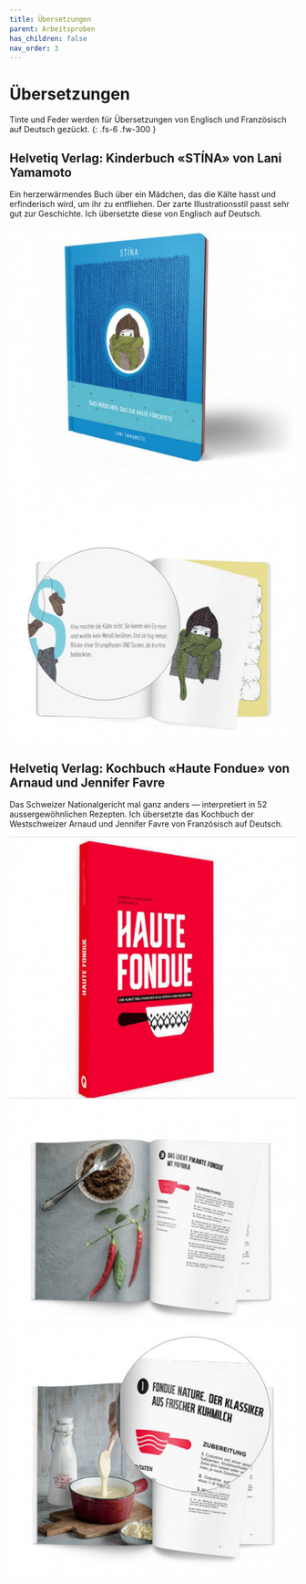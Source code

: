```yaml
---
title: Übersetzungen
parent: Arbeitsproben
has_children: false
nav_order: 3
---
```


# Übersetzungen

Tinte und Feder werden für Übersetzungen von Englisch und Französisch auf Deutsch gezückt.
{: .fs-6 .fw-300 }

## Helvetiq Verlag: Kinderbuch «STÍNA» von Lani Yamamoto

Ein herzerwärmendes Buch über ein Mädchen, das die Kälte hasst und erfinderisch wird, um ihr zu entfliehen. Der zarte Illustrationsstil passt sehr gut zur Geschichte. Ich übersetzte diese von Englisch auf Deutsch.

<img src="images/works3/stina-1.jpg" loading="lazy" alt="" width="512">
<img src="images/works3/stina-2.jpg" loading="lazy" alt="" width="512">

## Helvetiq Verlag: Kochbuch «Haute Fondue» von Arnaud und Jennifer Favre

Das Schweizer Nationalgericht mal ganz anders — interpretiert in 52 aussergewöhnlichen Rezepten. Ich übersetzte das Kochbuch der Westschweizer Arnaud und Jennifer Favre von Französisch auf Deutsch.

<img src="images/works3/hautefondue-1.jpg" loading="lazy" alt="" width="512">
<img src="images/works3/hautefondue-2.jpg" loading="lazy" alt="" width="512">
<img src="images/works3/hautefondue-3.jpg" loading="lazy" alt="" width="512">